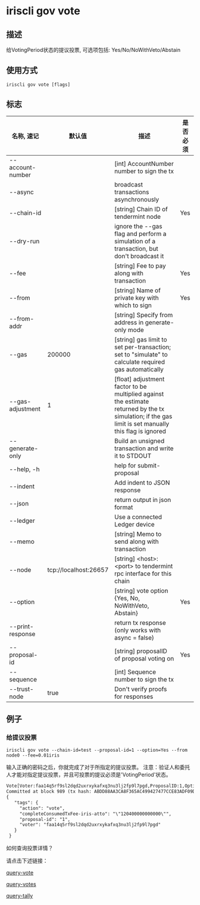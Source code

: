 # iriscli gov vote

## 描述

给VotingPeriod状态的提议投票, 可选项包括: Yes/No/NoWithVeto/Abstain

## 使用方式

```
iriscli gov vote [flags]
```

## 标志

| 名称, 速记        | 默认值                      | 描述                                                                                                                                                 | 是否必须 |
| ---------------- | -------------------------- | ---------------------------------------------------------------------------------------------------------------------------------------------------- | -------- |
| --account-number |                            | [int] AccountNumber number to sign the tx                                                                                                            |          |
| --async          |                            | broadcast transactions asynchronously                                                                                                                |          |
| --chain-id       |                            | [string] Chain ID of tendermint node                                                                                                                 | Yes      |
| --dry-run        |                            | ignore the --gas flag and perform a simulation of a transaction, but don't broadcast it                                                              |          |
| --fee            |                            | [string] Fee to pay along with transaction                                                                                                           | Yes      |
| --from           |                            | [string] Name of private key with which to sign                                                                                                      | Yes      |
| --from-addr      |                            | [string] Specify from address in generate-only mode                                                                                                  |          |
| --gas            | 200000                     | [string] gas limit to set per-transaction; set to "simulate" to calculate required gas automatically                                                 |          |
| --gas-adjustment | 1                          | [float] adjustment factor to be multiplied against the estimate returned by the tx simulation; if the gas limit is set manually this flag is ignored |          |
| --generate-only  |                            | Build an unsigned transaction and write it to STDOUT                                                                                                 |          |
| --help, -h       |                            | help for submit-proposal                                                                                                                             |          |
| --indent         |                            | Add indent to JSON response                                                                                                                          |          |
| --json           |                            | return output in json format                                                                                                                         |          |
| --ledger         |                            | Use a connected Ledger device                                                                                                                        |          |
| --memo           |                            | [string] Memo to send along with transaction                                                                                                         |          |
| --node           | tcp://localhost:26657      | [string] \<host>:\<port> to tendermint rpc interface for this chain                                                                                  |          |
| --option         |                            | [string] vote option {Yes, No, NoWithVeto, Abstain}                                                                                                  | Yes      |
| --print-response |                            | return tx response (only works with async = false)                                                                                                   |          |
| --proposal-id    |                            | [string] proposalID of proposal voting on                                                                                                            | Yes      |
| --sequence       |                            | [int] Sequence number to sign the tx                                                                                                                 |          |
| --trust-node     | true                       | Don't verify proofs for responses                                                                                                                    |          |

## 例子

### 给提议投票

```shell
iriscli gov vote --chain-id=test --proposal-id=1 --option=Yes --from node0 --fee=0.01iris
```

输入正确的密码之后，你就完成了对于所指定的提议投票。
注意：验证人和委托人才能对指定提议投票，并且可投票的提议必须是'VotingPeriod'状态。

```txt
Vote[Voter:faa14q5rf9sl2dqd2uxrxykafxq3nu3lj2fp9l7pgd,ProposalID:1,Option:Yes]Password to sign with 'node0':
Committed at block 989 (tx hash: ABDD88AA3CA8F365AC499427477CCE83ADF09D7FC2D62643D0217107E489A483, response: {Code:0 Data:[] Log:Msg 0:  Info: GasWanted:200000 GasUsed:2408 Tags:[{Key:[97 99 116 105 111 110] Value:[118 111 116 101] XXX_NoUnkeyedLiteral:{} XXX_unrecognized:[] XXX_sizecache:0} {Key:[118 111 116 101 114] Value:[102 97 97 49 52 113 53 114 102 57 115 108 50 100 113 100 50 117 120 114 120 121 107 97 102 120 113 51 110 117 51 108 106 50 102 112 57 108 55 112 103 100] XXX_NoUnkeyedLiteral:{} XXX_unrecognized:[] XXX_sizecache:0} {Key:[112 114 111 112 111 115 97 108 45 105 100] Value:[49] XXX_NoUnkeyedLiteral:{} XXX_unrecognized:[] XXX_sizecache:0} {Key:[99 111 109 112 108 101 116 101 67 111 110 115 117 109 101 100 84 120 70 101 101 45 105 114 105 115 45 97 116 116 111] Value:[34 49 50 48 52 48 48 48 48 48 48 48 48 48 48 48 34] XXX_NoUnkeyedLiteral:{} XXX_unrecognized:[] XXX_sizecache:0}] Codespace: XXX_NoUnkeyedLiteral:{} XXX_unrecognized:[] XXX_sizecache:0})
{
   "tags": {
     "action": "vote",
     "completeConsumedTxFee-iris-atto": "\"120400000000000\"",
     "proposal-id": "1",
     "voter": "faa14q5rf9sl2dqd2uxrxykafxq3nu3lj2fp9l7pgd"
   }
 }
```

如何查询投票详情？

请点击下述链接：

[query-vote](query-vote.md)

[query-votes](query-votes.md)

[query-tally](query-tally.md)